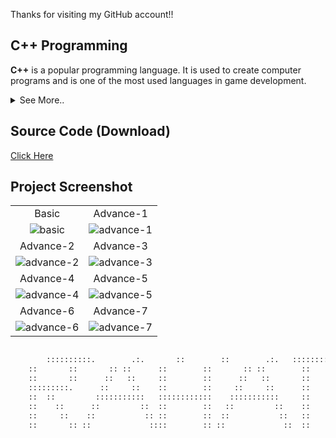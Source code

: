 Thanks for visiting my GitHub account!!

## C++ Programming
**C++** is a popular programming language. It is used to create computer programs and is one of the most used languages in game development.
<details>
  <summary>See More..</summary>
	
1.  Contractor name & class name must be always the same. It can't return type or void.
2.  Can not Initialize to the other class for Private variable. It can be possible only using the method of Friend Class.
3.  Use Encapsulation or (Setvalue & Getvalue function) Declared Private variable Main function to the class.
4.  There are two kinds of Polymorphism, These - (i) Overlodding (ii) Overriding
   
  	 * **Overloading** means it works in only one class. It is Function name must be the same but the permitted list is always different. 
  	 * **Overriding means** It works in more than one class. It is the Function name and the parameter list must be always the same.
5.  Destractor and constractor are approximately the same but it only one difference this is using the ~ sign in the font side of the constractor.
6.  Get String input in the C++ language use to getline() function.
7.  when used to File in the C++ meddle level language then must be declared <fstream> header file.
8.  For Read from the File must use ifstream keyword.
9.  For Write in the File must use ofstream keyword.
10. For apparend in the file use this method (ios::out|ios::app).
11. There are five kinds of Inheritance these-
  	 * Single Inheritance. Ex-one supper class and one subclass.
  	 * Multilevel Inheritance. Ex-supper class to sup class to new supper to new subclass. 
 	 * Hierarchical Inheritance. Ex-One Supper class and more than one Subclass.
	 * Multiple Inheritance. More than one Supper class and only one sub-class.
	 * Hybrite Inheritance. Ex-Mixed more than one Inheritance.
12. The abstrator class or pure class must use this method (public: void 'function name'()=0). This class can't be declared object must use a pointer (*p).
13. When using the showpoint,noshowpoint, fixed, and setprecision() library functions must include <iomanip> header file in C++ language. 
14. Can't Copy Constructor to another class for polymorphism. It can be solved using this method-
```diff    
	subclass name(int dim1,int dim2)
	:super class name(dim1,dim2)
	{

        }
```
15. Constant variable of class when don't directly initialize then use this method-
```diff   
	int variable1,variable2;
	constructor/Function name(int variable name 1,int variable name 2)
	:variable1(variable name 1),variable2(variable name 2)
	{
									
	}
```						

</details>




## Source Code (Download)
[Click Here](https://mega.nz/folder/xDcB1LbZ#8jSPnxD7OGILZAQdQRmVUQ)


## Project Screenshot

|   |   |
|:---:|:---:|
|Basic    | Advance-1 |
|![basic](https://github.com/learnwithfair/cpp-programming/blob/main/images/basic-c%2B%2B.jpg)|![advance-1](https://github.com/learnwithfair/cpp-programming/blob/main/images/advance-1.jpg)| 
|Advance-2|Advance-3|
|![advance-2](https://github.com/learnwithfair/cpp-programming/blob/main/images/advance-2.jpg)| ![advance-3](https://github.com/learnwithfair/cpp-programming/blob/main/images/advance-3.jpg)|
|Advance-4|Advance-5|
|![advance-4](https://github.com/learnwithfair/cpp-programming/blob/main/images/advance-4.jpg)| ![advance-5](https://github.com/learnwithfair/cpp-programming/blob/main/images/advance-5.jpg)|
|Advance-6|Advance-7|
|![advance-6](https://github.com/learnwithfair/cpp-programming/blob/main/images/advance-6.jpg)| ![advance-7](https://github.com/learnwithfair/cpp-programming/blob/main/images/advance-7.jpg)|

```diff

        ::::::::::.        .:.       ::        ::        .:.   ::::::::::::::
	::       ::       :: ::      ::        ::       :: ::        ::
	::       ::      ::   ::     ::        ::      ::   ::       ::
	:::::::::.      ::     ::    ::        ::     ::     ::      ::
	::  ::         :::::::::::   ::::::::::::    :::::::::::     ::
	::    ::      ::         ::  ::        ::   ::         ::    ::
	::     ::    ::           :: ::        ::  ::           ::   ::
	::       :: ::             ::::        :: ::             ::  ::

```






